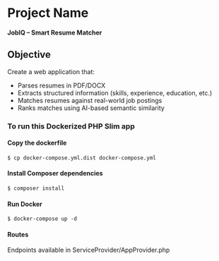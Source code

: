 # Project Name  
**JobIQ – Smart Resume Matcher**

## Objective  
Create a web application that:

- Parses resumes in PDF/DOCX  
- Extracts structured information (skills, experience, education, etc.)  
- Matches resumes against real-world job postings  
- Ranks matches using AI-based semantic similarity 

### To run this Dockerized PHP Slim app

#### Copy the dockerfile 

`$ cp docker-compose.yml.dist docker-compose.yml`

#### Install Composer dependencies 

`$ composer install`

#### Run Docker

`$ docker-compose up -d`

#### Routes
Endpoints available in ServiceProvider/AppProvider.php
